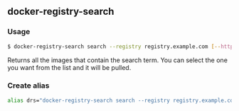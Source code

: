 ## docker-registry-search

### Usage
```bash
$ docker-registry-search search --registry registry.example.com [--https] <term>
```
Returns all the images that contain the search term.
You can select the one you want from the list and it will be pulled.

### Create alias
```bash
alias drs="docker-registry-search search --registry registry.example.com --https ${@}"
```
